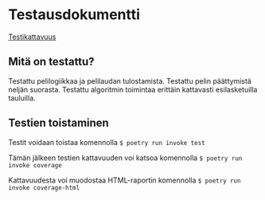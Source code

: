 # Testausdokumentti

[Testikattavuus](https://ossi-hy.github.io/ConnectFour/)

## Mitä on testattu?

Testattu pelilogiikkaa ja pelilaudan tulostamista. Testattu pelin päättymistä neljän suorasta. Testattu algoritmin toimintaa erittäin kattavasti esilasketuilla tauluilla.

## Testien toistaminen

Testit voidaan toistaa komennolla
```$ poetry run invoke test```

Tämän jälkeen testien kattavuuden voi katsoa komennolla
```$ poetry run invoke coverage```

Kattavuudesta voi muodostaa HTML-raportin komennolla
```$ poetry run invoke coverage-html```